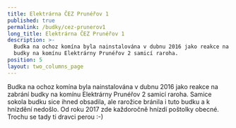 ```yaml
---
title: Elektrárna ČEZ Prunéřov 1
published: true
permalink: /budky/cez-prunerov1
long_title: Elektrárna ČEZ Prunéřov 1
description: >-
  Budka na ochoz komína byla nainstalována v dubnu 2016 jako reakce na zabrání
  budky na komínu Elektrárny Prunéřov 2 samicí raroha. 
position: 5
layout: two_columns_page
---
```

Budka na ochoz komína byla nainstalována v dubnu 2016 jako reakce na zabrání budky na komínu Elektrárny Prunéřov 2 samicí raroha. Samice sokola budku sice ihned obsadila, ale rarožice bránila i tuto budku a k hnízdění nedošlo. Od roku 2017 zde každoročně hnízdí poštolky obecné. Trochu se tady ti dravci perou :-)
